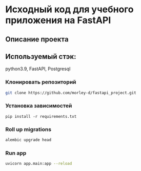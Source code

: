 # Исходный код для учебного приложения на FastAPI


## Описание проекта


## Используемый стэк:

  python3.9, FastAPI, Postgresql

### Клонировать репозиторий

```sh
git clone https://github.com/morley-d/fastapi_project.git
```

### Установка зависимостей
```shell
pip install -r requirements.txt
```

### Roll up migrations

```sh
alembic upgrade head
```

### Run app

```sh
uvicorn app.main:app --reload
```
